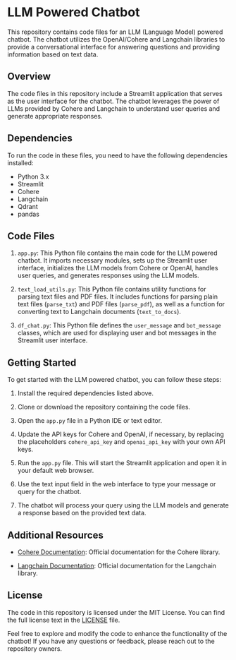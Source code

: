 # LLM Powered Chatbot

This repository contains code files for an LLM (Language Model) powered chatbot. The chatbot utilizes the OpenAI/Cohere and Langchain libraries to provide a conversational interface for answering questions and providing information based on text data.

## Overview

The code files in this repository include a Streamlit application that serves as the user interface for the chatbot. The chatbot leverages the power of LLMs provided by Cohere and Langchain to understand user queries and generate appropriate responses.

## Dependencies

To run the code in these files, you need to have the following dependencies installed:

- Python 3.x
- Streamlit
- Cohere
- Langchain
- Qdrant
- pandas

## Code Files

1. `app.py`: This Python file contains the main code for the LLM powered chatbot. It imports necessary modules, sets up the Streamlit user interface, initializes the LLM models from Cohere or OpenAI, handles user queries, and generates responses using the LLM models.

2. `text_load_utils.py`: This Python file contains utility functions for parsing text files and PDF files. It includes functions for parsing plain text files (`parse_txt`) and PDF files (`parse_pdf`), as well as a function for converting text to Langchain documents (`text_to_docs`).

3. `df_chat.py`: This Python file defines the `user_message` and `bot_message` classes, which are used for displaying user and bot messages in the Streamlit user interface.

## Getting Started

To get started with the LLM powered chatbot, you can follow these steps:

1. Install the required dependencies listed above.

2. Clone or download the repository containing the code files.

3. Open the `app.py` file in a Python IDE or text editor.

4. Update the API keys for Cohere and OpenAI, if necessary, by replacing the placeholders `cohere_api_key` and `openai_api_key` with your own API keys.

5. Run the `app.py` file. This will start the Streamlit application and open it in your default web browser.

6. Use the text input field in the web interface to type your message or query for the chatbot.

7. The chatbot will process your query using the LLM models and generate a response based on the provided text data.

## Additional Resources

- [Cohere Documentation](https://docs.cohere.com/docs/): Official documentation for the Cohere library.

- [Langchain Documentation](https://python.langchain.com/en/latest/index.html): Official documentation for the Langchain library.

## License

The code in this repository is licensed under the MIT License. You can find the full license text in the [LICENSE](https://github.com/cohere-ai/notebooks/blob/main/LICENSE) file.

Feel free to explore and modify the code to enhance the functionality of the chatbot! If you have any questions or feedback, please reach out to the repository owners.